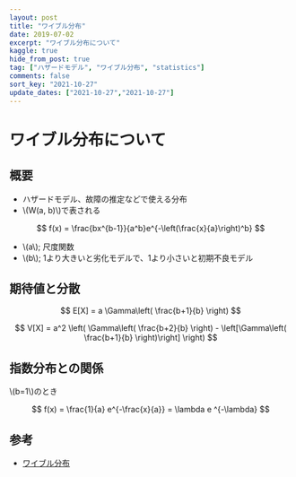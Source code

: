 ```yaml
---
layout: post
title: "ワイブル分布"
date: 2019-07-02
excerpt: "ワイブル分布について"
kaggle: true
hide_from_post: true
tag: ["ハザードモデル", "ワイブル分布", "statistics"]
comments: false
sort_key: "2021-10-27"
update_dates: ["2021-10-27","2021-10-27"]
---
```


# ワイブル分布について

## 概要
 - ハザードモデル、故障の推定などで使える分布
 - \\(W(a, b)\\)で表される


$$
f(x) = \frac{bx^{b-1}}{a^b}e^{-\left(\frac{x}{a}\right)^b}
$$

 - \\(a\\); 尺度関数
 - \\(b\\); 1より大きいと劣化モデルで、1より小さいと初期不良モデル

## 期待値と分散

$$
E[X] = a \Gamma\left( \frac{b+1}{b} \right)
$$

$$
V[X] = a^2 \left( \Gamma\left( \frac{b+2}{b} \right) -  \left[\Gamma\left( \frac{b+1}{b} \right)\right] \right)
$$

## 指数分布との関係

\\(b=1\\)のとき  

$$
f(x) = \frac{1}{a} e^{-\frac{x}{a}} = \lambda e ^{-\lambda}
$$

## 参考
 - [ワイブル分布](https://data-science.gr.jp/theory/tpd_weibull_distribution.html)
